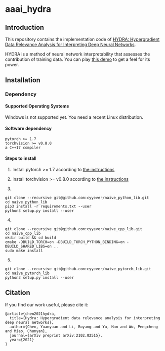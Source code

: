# aaai_hydra

## Introduction

This repository contains the implementation code of
[HYDRA: Hypergradient Data Relevance Analysis for Interpreting Deep Neural Networks](https://arxiv.org/abs/2102.02515).

HYDRA is a method of neural network interpretability that assesses the contribution of training data. You can play [this demo](https://cyyever.github.io/aaai_hydra) to get a feel for its power.

## Installation

### Dependency

#### Supported Operating Systems

Windows is not supported yet. You need a recent Linux distribution.

#### Software dependency

```
pytorch >= 1.7
torchvision >= v0.8.0
a C++17 compiler
```

#### Steps to install

1. Install pytorch >= 1.7 according to [the instructions](https://pytorch.org/)
2. Install torchvision >= v0.8.0 according to [the instructions](https://github.com/pytorch/vision)

3.

```
git clone --recursive git@github.com:cyyever/naive_python_lib.git
cd naive_python_lib
pip3 install -r requirements.txt --user
python3 setup.py install --user
```

4.

```
git clone --recursive git@github.com:cyyever/naive_cpp_lib.git
cd naive_cpp_lib
mkdir build && cd build
cmake -DBUILD_TORCH=on -DBUILD_TORCH_PYTHON_BINDING=on -DBUILD_SHARED_LIBS=on ..
sudo make install
```

5.

```
git clone --recursive git@github.com:cyyever/naive_pytorch_lib.git
cd naive_pytorch_lib
python3 setup.py install --user
```

## Citation

If you find our work useful, please cite it:

```
@article{chen2021hydra,
  title={Hydra: Hypergradient data relevance analysis for interpreting deep neural networks},
  author={Chen, Yuanyuan and Li, Boyang and Yu, Han and Wu, Pengcheng and Miao, Chunyan},
  journal={arXiv preprint arXiv:2102.02515},
  year={2021}
}
```
